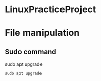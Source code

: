 # LinuxPracticeProject
# File manipulation
## Sudo command
sudo apt upgrade
```
sudo apt upgrade
```
